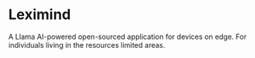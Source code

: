 # Leximind
A Llama AI-powered open-sourced application for devices on edge. For individuals living in the resources limited areas.
